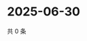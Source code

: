 # 2025-06-30

共 0 条

<!-- BEGIN ZHIHUVIDEO -->
<!-- 最后更新时间 Mon Jun 30 2025 07:11:01 GMT+0800 (China Standard Time) -->

<!-- END ZHIHUVIDEO -->
